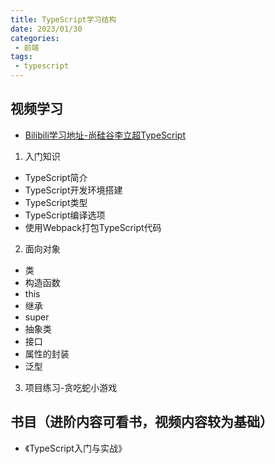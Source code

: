 ```yaml
---
title: TypeScript学习结构
date: 2023/01/30
categories:
 - 前端
tags:
 - typescript
---
```


## 视频学习

- [Bilibili学习地址-尚硅谷李立超TypeScript](https://www.bilibili.com/video/BV1Xy4y1v7S2/?vd_source=cc52decf310624efee2e10441cdc197c)

1. 入门知识
  - TypeScript简介
  - TypeScript开发环境搭建
  - TypeScript类型
  - TypeScript编译选项
  - 使用Webpack打包TypeScript代码
2. 面向对象
  - 类
  - 构造函数
  - this
  - 继承
  - super
  - 抽象类
  - 接口
  - 属性的封装
  - 泛型
3. 项目练习-贪吃蛇小游戏

## 书目（进阶内容可看书，视频内容较为基础）
- 《TypeScript入门与实战》